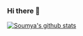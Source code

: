 ### Hi there 👋

<!--
**Blade6570/Blade6570** is a ✨ _special_ ✨ repository because its `README.md` (this file) appears on your GitHub profile.

Here are some ideas to get you started:

- 🔭 I’m currently working on ...
- 🌱 I’m currently learning ...
- 👯 I’m looking to collaborate on ...
- 🤔 I’m looking for help with ...
- 💬 Ask me about ...
- 📫 How to reach me: ...
- 😄 Pronouns: ...
- ⚡ Fun fact: ...
-->

[![Soumya's github stats](https://github-readme-stats.vercel.app/api?username=Blade6570&hide=prs&count_private=true&show_icons=true&theme=tokyonight)](https://github.com/anuraghazra/github-readme-stats)
